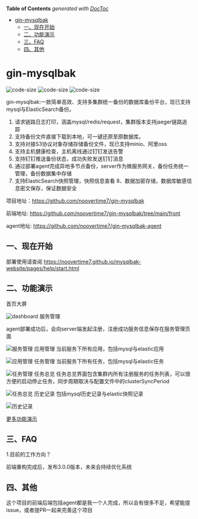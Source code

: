 <!-- START doctoc generated TOC please keep comment here to allow auto update -->
<!-- DON'T EDIT THIS SECTION, INSTEAD RE-RUN doctoc TO UPDATE -->
**Table of Contents**  *generated with [DocToc](https://github.com/thlorenz/doctoc)*

- [gin-mysqlbak](#gin-mysqlbak)
  - [一、现在开始](#%E4%B8%80%E7%8E%B0%E5%9C%A8%E5%BC%80%E5%A7%8B)
  - [二、功能演示](#%E4%BA%8C%E5%8A%9F%E8%83%BD%E6%BC%94%E7%A4%BA)
  - [三、FAQ](#%E5%9B%9Bfaq)
  - [四、其他](#%E4%BA%94%E5%85%B6%E4%BB%96)

<!-- END doctoc generated TOC please keep comment here to allow auto update -->

# gin-mysqlbak
<p> 
<img src=https://img.shields.io/github/languages/top/noovertime7/gin-mysqlbak  alt="code-size" />
<img src="https://img.shields.io/github/languages/code-size/noovertime7/gin-mysqlbak" alt="code-size" />
<img src="https://img.shields.io/github/last-commit/noovertime7/gin-mysqlbak" alt="code-size"/>
</p>

gin-mysqlbak:一款简单高效、支持多集群统一备份的数据库备份平台，现已支持mysql与ElasticSearch备份。

1. 请求链路日志打印，涵盖mysql/redis/request，集群版本支持jaeger链路追踪
2. 支持备份文件直接下载到本地，可一键还原至原数据库。
3. 支持对接S3协议对象存储存储备份文件，现已支持minio、阿里oss
4. 支持主机健康检查，主机离线通过钉钉发送告警
5. 支持钉钉推送备份状态，成功失败发送钉钉消息
6. 通过部署agent完成异地多节点备份，server作为微服务网关，备份任务统一管理，备份数据集中存储
7. 支持ElasticSearch快照管理，快照信息查看
8、数据加密存储，数据库敏感信息密文保存，保证数据安全


项目地址：https://github.com/noovertime7/gin-mysqlbak

前端地址: https://github.com/noovertime7/gin-mysqlbak/tree/main/front

agent地址: https://github.com/noovertime7/gin-mysqlbak-agent
## 一、现在开始
部署使用请查阅 https://noovertime7.github.io/mysqlbak-website/pages/help/start.html
## 二、功能演示
 首页大屏

![dashboard](http://qiniu.yunxue521.top/mysqlbak/dashboard.jpg)
 服务管理

agent部署成功后，会向server端发起注册，注册成功服务信息保存在服务管理页面

![服务管理](http://qiniu.yunxue521.top/mysqlbak/service_list.jpg)
 应用管理
当前服务下所有应用，包括mysql与elastic应用

![应用管理](http://qiniu.yunxue521.top/mysqlbak/app.jpg)
 任务管理
当前服务下所有任务，包括mysql与elastic任务

![任务管理](http://qiniu.yunxue521.top/mysqlbak/task.jpg)
 任务总览
任务总览界面包含集群内所有注册服务的任务列表，可以很方便的启动停止任务，同步周期取决与配置文件中的clusterSyncPeriod

![任务总览](http://qiniu.yunxue521.top/mysqlbak/task_overview.jpg)
 历史记录
包括mysql历史记录与elastic快照记录

![历史记录](http://qiniu.yunxue521.top/mysqlbak/history.jpg)

[更多功能演示](https://noovertime7.github.io/mysqlbak-website/pages/show/show.html)

## 三、FAQ

1.目前的工作方向？

前端重构完成后，发布3.0.0版本，未来会持续优化系统

## 四、其他
这个项目的前端后端包括agent都是我一个人完成，所以会有很多不足，希望能提issue，或者提PR一起来完善这个项目
